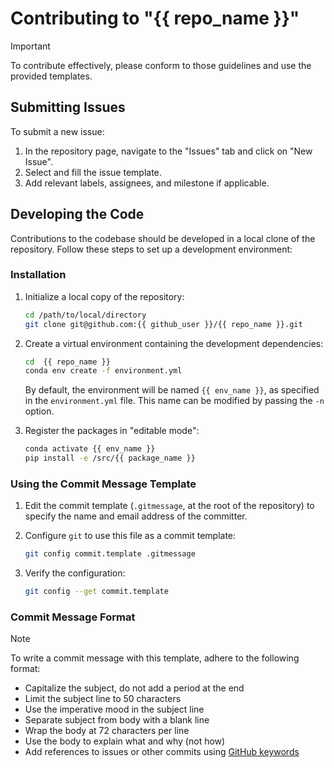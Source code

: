 <!--
TODO: Replace all placeholders of the form `{{ ... }}` with project-specific values.

- `{{ repo_name }}`          : Repository name
- `{{ github_user }}`        : GitHub username of the project owner
- `{{ package_name }}`       : Python package name
- `{{ env_name }}`           : Conda environment name

TODO: Review and adapt all descriptive content to reflect the specific details of the project.
-->

# Contributing to "{{ repo_name }}"

> [!IMPORTANT]
> To contribute effectively, please conform to those guidelines and use the provided templates.

## Submitting Issues

To submit a new issue:

1. In the repository page, navigate to the "Issues" tab and click on "New Issue".
2. Select and fill the issue template.
3. Add relevant labels, assignees, and milestone if applicable.

## Developing the Code

Contributions to the codebase should be developed in a local clone of the repository. Follow these
steps to set up a development environment:

### Installation

1. Initialize a local copy of the repository:

   ```sh
   cd /path/to/local/directory
   git clone git@github.com:{{ github_user }}/{{ repo_name }}.git
   ```

2. Create a virtual environment containing the development dependencies:

   ```sh
   cd  {{ repo_name }}
   conda env create -f environment.yml
   ```

   By default, the environment will be named `{{ env_name }}`, as specified in the `environment.yml`
   file. This name can be modified by passing the `-n` option.

3. Register the packages in "editable mode":

   ```sh
   conda activate {{ env_name }}
   pip install -e /src/{{ package_name }}
   ```

### Using the Commit Message Template

1. Edit the commit template (`.gitmessage`, at the root of the repository) to specify the name and
   email address of the committer.

2. Configure `git` to use this file as a commit template:

   ```sh
   git config commit.template .gitmessage
   ```

3. Verify the configuration:

   ```sh
   git config --get commit.template
   ```

### Commit Message Format

> [!NOTE]
> To write a commit message with this template, adhere to the following format:

- Capitalize the subject, do not add a period at the end
- Limit the subject line to 50 characters
- Use the imperative mood in the subject line
- Separate subject from body with a blank line
- Wrap the body at 72 characters per line
- Use the body to explain what and why (not how)
- Add references to issues or other commits using [GitHub keywords](https://docs.github.com/en/get-started/writing-on-github/working-with-advanced-formatting/using-keywords-in-issues-and-pull-requests)
